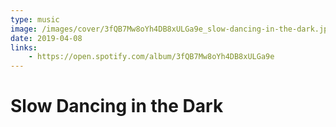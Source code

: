 ```yaml
---
type: music
image: /images/cover/3fQB7Mw8oYh4DB8xULGa9e_slow-dancing-in-the-dark.jpg
date: 2019-04-08
links:
    - https://open.spotify.com/album/3fQB7Mw8oYh4DB8xULGa9e
---
```


# Slow Dancing in the Dark
